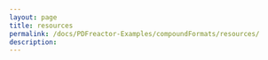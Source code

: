 ```yaml
---
layout: page
title: resources
permalink: /docs/PDFreactor-Examples/compoundFormats/resources/
description: 
---
```





